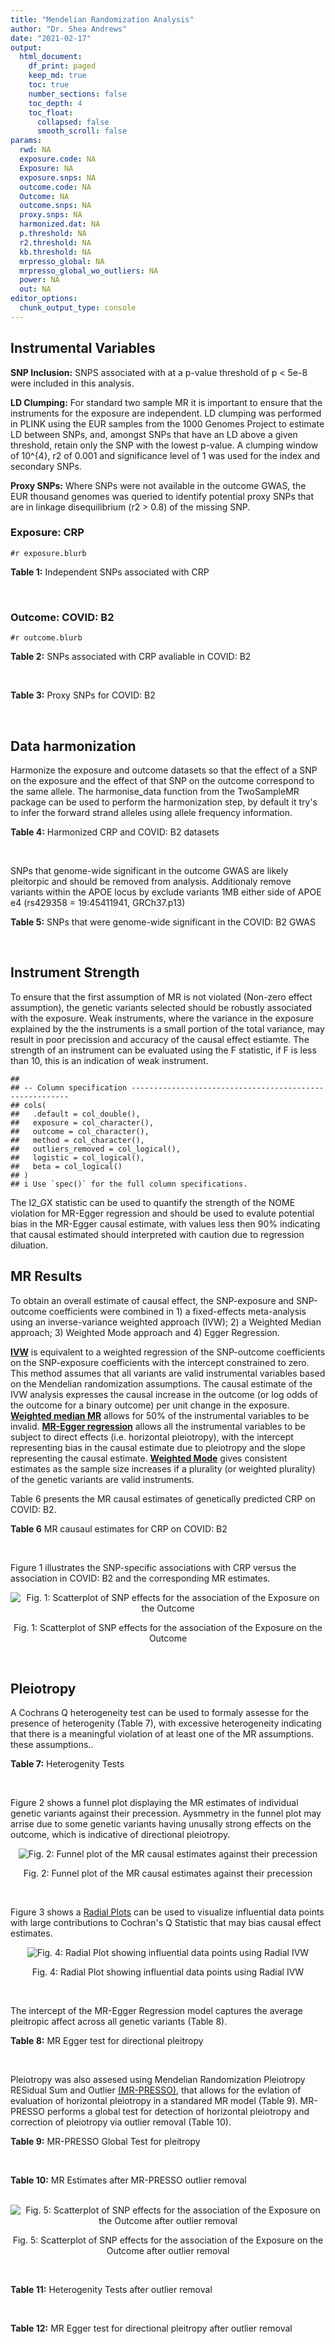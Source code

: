 ```yaml
---
title: "Mendelian Randomization Analysis"
author: "Dr. Shea Andrews"
date: "2021-02-17"
output:
  html_document:
    df_print: paged
    keep_md: true
    toc: true
    number_sections: false
    toc_depth: 4
    toc_float:
      collapsed: false
      smooth_scroll: false
params:
  rwd: NA
  exposure.code: NA
  Exposure: NA
  exposure.snps: NA
  outcome.code: NA
  Outcome: NA
  outcome.snps: NA
  proxy.snps: NA
  harmonized.dat: NA
  p.threshold: NA
  r2.threshold: NA
  kb.threshold: NA
  mrpresso_global: NA
  mrpresso_global_wo_outliers: NA
  power: NA
  out: NA
editor_options:
  chunk_output_type: console
---
```







## Instrumental Variables
**SNP Inclusion:** SNPS associated with at a p-value threshold of p < 5e-8 were included in this analysis.
<br>

**LD Clumping:** For standard two sample MR it is important to ensure that the instruments for the exposure are independent. LD clumping was performed in PLINK using the EUR samples from the 1000 Genomes Project to estimate LD between SNPs, and, amongst SNPs that have an LD above a given threshold, retain only the SNP with the lowest p-value. A clumping window of 10^{4}, r2 of 0.001 and significance level of 1 was used for the index and secondary SNPs.
<br>

**Proxy SNPs:** Where SNPs were not available in the outcome GWAS, the EUR thousand genomes was queried to identify potential proxy SNPs that are in linkage disequilibrium (r2 > 0.8) of the missing SNP.
<br>

### Exposure: CRP
`#r exposure.blurb`
<br>

**Table 1:** Independent SNPs associated with CRP
<div data-pagedtable="false">
  <script data-pagedtable-source type="application/json">
{"columns":[{"label":["SNP"],"name":[1],"type":["chr"],"align":["left"]},{"label":["CHROM"],"name":[2],"type":["dbl"],"align":["right"]},{"label":["POS"],"name":[3],"type":["dbl"],"align":["right"]},{"label":["REF"],"name":[4],"type":["chr"],"align":["left"]},{"label":["ALT"],"name":[5],"type":["chr"],"align":["left"]},{"label":["AF"],"name":[6],"type":["dbl"],"align":["right"]},{"label":["BETA"],"name":[7],"type":["dbl"],"align":["right"]},{"label":["SE"],"name":[8],"type":["dbl"],"align":["right"]},{"label":["Z"],"name":[9],"type":["dbl"],"align":["right"]},{"label":["P"],"name":[10],"type":["dbl"],"align":["right"]},{"label":["N"],"name":[11],"type":["dbl"],"align":["right"]},{"label":["TRAIT"],"name":[12],"type":["chr"],"align":["left"]}],"data":[{"1":"rs75460349","2":"1","3":"27180088","4":"A","5":"C","6":"0.0261343","7":"-0.0865","8":"0.0139","9":"-6.223020","10":"4.876703e-10","11":"204402","12":"crp"},{"1":"rs4660293","2":"1","3":"40028180","4":"A","5":"G","6":"0.2534420","7":"0.0375","8":"0.0049","9":"7.653060","10":"1.962504e-14","11":"204402","12":"crp"},{"1":"rs13375019","2":"1","3":"66123136","4":"G","5":"C","6":"0.4093060","7":"-0.1037","8":"0.0042","9":"-24.690476","10":"1.353580e-134","11":"204402","12":"crp"},{"1":"rs469773","2":"1","3":"91530259","4":"C","5":"T","6":"0.1543770","7":"-0.0339","8":"0.0051","9":"-6.647059","10":"2.990076e-11","11":"204402","12":"crp"},{"1":"rs2228145","2":"1","3":"154426970","4":"A","5":"C","6":"0.3575370","7":"-0.0899","8":"0.0042","9":"-21.404800","10":"1.206354e-101","11":"204402","12":"crp"},{"1":"rs144970957","2":"1","3":"159514964","4":"T","5":"C","6":"0.0457184","7":"-0.1609","8":"0.0146","9":"-11.020500","10":"3.042016e-28","11":"204402","12":"crp"},{"1":"rs148692790","2":"1","3":"159574640","4":"C","5":"T","6":"0.0266594","7":"0.1346","8":"0.0169","9":"7.964497","10":"1.658972e-15","11":"204402","12":"crp"},{"1":"rs139779660","2":"1","3":"159579230","4":"C","5":"T","6":"0.0115370","7":"0.1275","8":"0.0140","9":"9.107143","10":"8.457998e-20","11":"204402","12":"crp"},{"1":"rs2592887","2":"1","3":"159652939","4":"C","5":"T","6":"0.4187020","7":"-0.1578","8":"0.0042","9":"-37.571429","10":"0.000000e+00","11":"204402","12":"crp"},{"1":"rs67090117","2":"1","3":"247602308","4":"T","5":"G","6":"0.6217170","7":"0.0427","8":"0.0042","9":"10.166700","10":"2.793037e-24","11":"204402","12":"crp"},{"1":"rs62105327","2":"2","3":"639060","4":"T","5":"A","6":"0.8291700","7":"0.0320","8":"0.0054","9":"5.925926","10":"3.105426e-09","11":"204402","12":"crp"},{"1":"rs1260326","2":"2","3":"27730940","4":"T","5":"C","6":"0.6136610","7":"-0.0692","8":"0.0042","9":"-16.476200","10":"5.440692e-61","11":"204402","12":"crp"},{"1":"rs1115282","2":"2","3":"102890970","4":"T","5":"C","6":"0.5109330","7":"-0.0245","8":"0.0041","9":"-5.975610","10":"2.292311e-09","11":"204402","12":"crp"},{"1":"rs6734238","2":"2","3":"113841030","4":"A","5":"G","6":"0.3210010","7":"0.0457","8":"0.0041","9":"11.146300","10":"7.461138e-29","11":"204402","12":"crp"},{"1":"rs10049413","2":"3","3":"49892896","4":"A","5":"G","6":"0.3288520","7":"0.0282","8":"0.0045","9":"6.266670","10":"3.688586e-10","11":"204402","12":"crp"},{"1":"rs7356034","2":"3","3":"170732599","4":"G","5":"A","6":"0.2784630","7":"0.0268","8":"0.0045","9":"5.955556","10":"2.591898e-09","11":"204402","12":"crp"},{"1":"rs34471628","2":"5","3":"172196752","4":"A","5":"G","6":"0.0240942","7":"0.0774","8":"0.0117","9":"6.615380","10":"3.705869e-11","11":"204402","12":"crp"},{"1":"rs3763312","2":"6","3":"32376348","4":"G","5":"A","6":"0.1771850","7":"0.0386","8":"0.0066","9":"5.848485","10":"4.960708e-09","11":"204402","12":"crp"},{"1":"rs1490384","2":"6","3":"126851160","4":"C","5":"T","6":"0.4587440","7":"-0.0260","8":"0.0041","9":"-6.341463","10":"2.275928e-10","11":"204402","12":"crp"},{"1":"rs13241897","2":"7","3":"22745351","4":"A","5":"G","6":"0.4708140","7":"-0.0312","8":"0.0042","9":"-7.428570","10":"1.097768e-13","11":"204402","12":"crp"},{"1":"rs12673996","2":"7","3":"22833400","4":"C","5":"T","6":"0.2511770","7":"-0.0284","8":"0.0050","9":"-5.680000","10":"1.346947e-08","11":"204402","12":"crp"},{"1":"rs7797566","2":"7","3":"72896395","4":"A","5":"C","6":"0.1324860","7":"-0.0499","8":"0.0064","9":"-7.796880","10":"6.345904e-15","11":"204402","12":"crp"},{"1":"rs7012637","2":"8","3":"9173209","4":"G","5":"A","6":"0.4572100","7":"0.0542","8":"0.0043","9":"12.604651","10":"1.990513e-36","11":"204402","12":"crp"},{"1":"rs6987444","2":"8","3":"117076315","4":"G","5":"A","6":"0.6202620","7":"0.0343","8":"0.0042","9":"8.166667","10":"3.170273e-16","11":"204402","12":"crp"},{"1":"rs10956251","2":"8","3":"126513330","4":"C","5":"T","6":"0.1465770","7":"0.0382","8":"0.0064","9":"5.968750","10":"2.390781e-09","11":"204402","12":"crp"},{"1":"rs505922","2":"9","3":"136149229","4":"T","5":"C","6":"0.4012730","7":"0.0263","8":"0.0043","9":"6.116280","10":"9.578553e-10","11":"204402","12":"crp"},{"1":"rs10832027","2":"11","3":"13357183","4":"G","5":"A","6":"0.6097210","7":"0.0273","8":"0.0043","9":"6.348837","10":"2.169485e-10","11":"204402","12":"crp"},{"1":"rs4752829","2":"11","3":"47396654","4":"G","5":"A","6":"0.2721820","7":"-0.0264","8":"0.0046","9":"-5.739130","10":"9.516391e-09","11":"204402","12":"crp"},{"1":"rs1582763","2":"11","3":"60021948","4":"G","5":"A","6":"0.3276300","7":"-0.0264","8":"0.0043","9":"-6.139535","10":"8.276345e-10","11":"204402","12":"crp"},{"1":"rs12813389","2":"12","3":"95913562","4":"A","5":"T","6":"0.5117350","7":"0.0329","8":"0.0041","9":"8.024390","10":"1.020315e-15","11":"204402","12":"crp"},{"1":"rs7135240","2":"12","3":"103535020","4":"G","5":"A","6":"0.5102260","7":"-0.0253","8":"0.0041","9":"-6.170732","10":"6.797468e-10","11":"204402","12":"crp"},{"1":"rs2393794","2":"12","3":"121378976","4":"T","5":"C","6":"0.1782090","7":"0.0339","8":"0.0057","9":"5.947370","10":"2.724876e-09","11":"204402","12":"crp"},{"1":"rs7979478","2":"12","3":"121420263","4":"A","5":"G","6":"0.6017260","7":"0.1478","8":"0.0042","9":"35.190500","10":"2.796532e-271","11":"204402","12":"crp"},{"1":"rs2239222","2":"14","3":"73011885","4":"A","5":"G","6":"0.3782210","7":"0.0379","8":"0.0044","9":"8.613640","10":"7.077895e-18","11":"204402","12":"crp"},{"1":"rs112635299","2":"14","3":"94838142","4":"G","5":"T","6":"0.0163517","7":"-0.1066","8":"0.0168","9":"-6.345238","10":"2.220817e-10","11":"204402","12":"crp"},{"1":"rs1189402","2":"15","3":"53728154","4":"A","5":"G","6":"0.3472780","7":"-0.0250","8":"0.0042","9":"-5.952380","10":"2.642694e-09","11":"204402","12":"crp"},{"1":"rs340005","2":"15","3":"60878030","4":"G","5":"A","6":"0.6597020","7":"0.0363","8":"0.0043","9":"8.441860","10":"3.123261e-17","11":"204402","12":"crp"},{"1":"rs116971887","2":"16","3":"51170026","4":"G","5":"T","6":"0.0297533","7":"-0.1128","8":"0.0122","9":"-9.245902","10":"2.332656e-20","11":"204402","12":"crp"},{"1":"rs2110840","2":"16","3":"51410819","4":"C","5":"A","6":"0.1966620","7":"-0.0586","8":"0.0075","9":"-7.813333","10":"5.569505e-15","11":"204402","12":"crp"},{"1":"rs8047395","2":"16","3":"53798523","4":"G","5":"A","6":"0.5509680","7":"0.0258","8":"0.0042","9":"6.142857","10":"8.105017e-10","11":"204402","12":"crp"},{"1":"rs1292056","2":"17","3":"57959047","4":"C","5":"T","6":"0.4335060","7":"-0.0229","8":"0.0042","9":"-5.452381","10":"4.969984e-08","11":"204402","12":"crp"},{"1":"rs2384955","2":"17","3":"72695167","4":"T","5":"C","6":"0.8041580","7":"0.0384","8":"0.0059","9":"6.508470","10":"7.591775e-11","11":"204402","12":"crp"},{"1":"rs2542160","2":"18","3":"12789246","4":"G","5":"C","6":"0.3637020","7":"0.0264","8":"0.0044","9":"6.000000","10":"1.973175e-09","11":"204402","12":"crp"},{"1":"rs2972558","2":"19","3":"45356141","4":"C","5":"T","6":"0.6940570","7":"-0.0392","8":"0.0050","9":"-7.840000","10":"4.505464e-15","11":"204402","12":"crp"},{"1":"rs429358","2":"19","3":"45411941","4":"T","5":"C","6":"0.1318100","7":"-0.2467","8":"0.0064","9":"-38.546900","10":"0.000000e+00","11":"204402","12":"crp"},{"1":"rs1800961","2":"20","3":"43042364","4":"C","5":"T","6":"0.0270712","7":"-0.0990","8":"0.0125","9":"-7.920000","10":"2.375106e-15","11":"204402","12":"crp"},{"1":"rs4817984","2":"21","3":"40465066","4":"C","5":"A","6":"0.2919560","7":"-0.0391","8":"0.0047","9":"-8.319149","10":"8.859716e-17","11":"204402","12":"crp"},{"1":"rs4821816","2":"22","3":"39113134","4":"G","5":"A","6":"0.3241180","7":"-0.0276","8":"0.0044","9":"-6.272727","10":"3.547780e-10","11":"204402","12":"crp"}],"options":{"columns":{"min":{},"max":[10]},"rows":{"min":[10],"max":[10]},"pages":{}}}
  </script>
</div>
<br>

### Outcome: COVID: B2
`#r outcome.blurb`
<br>

**Table 2:** SNPs associated with CRP avaliable in COVID: B2
<div data-pagedtable="false">
  <script data-pagedtable-source type="application/json">
{"columns":[{"label":["SNP"],"name":[1],"type":["chr"],"align":["left"]},{"label":["CHROM"],"name":[2],"type":["dbl"],"align":["right"]},{"label":["POS"],"name":[3],"type":["dbl"],"align":["right"]},{"label":["REF"],"name":[4],"type":["chr"],"align":["left"]},{"label":["ALT"],"name":[5],"type":["chr"],"align":["left"]},{"label":["AF"],"name":[6],"type":["dbl"],"align":["right"]},{"label":["BETA"],"name":[7],"type":["dbl"],"align":["right"]},{"label":["SE"],"name":[8],"type":["dbl"],"align":["right"]},{"label":["Z"],"name":[9],"type":["dbl"],"align":["right"]},{"label":["P"],"name":[10],"type":["dbl"],"align":["right"]},{"label":["N"],"name":[11],"type":["dbl"],"align":["right"]},{"label":["TRAIT"],"name":[12],"type":["chr"],"align":["left"]}],"data":[{"1":"rs75460349","2":"1","3":"27180088","4":"A","5":"C","6":"0.02801","7":"0.06616200","8":"0.059306","9":"1.11560382","10":"2.646e-01","11":"1610032","12":"COVID_B2__EUR"},{"1":"rs4660293","2":"1","3":"40028180","4":"A","5":"G","6":"0.23670","7":"0.05255900","8":"0.020329","9":"2.58541984","10":"9.725e-03","11":"1887658","12":"COVID_B2__EUR"},{"1":"rs13375019","2":"1","3":"66123136","4":"G","5":"C","6":"0.39190","7":"0.00729520","8":"0.020281","9":"0.35970613","10":"7.191e-01","11":"1874040","12":"COVID_B2__EUR"},{"1":"rs469773","2":"1","3":"91530259","4":"C","5":"T","6":"0.19550","7":"-0.04463300","8":"0.022108","9":"-2.01886195","10":"4.350e-02","11":"1887045","12":"COVID_B2__EUR"},{"1":"rs2228145","2":"1","3":"154426970","4":"A","5":"C","6":"0.37680","7":"-0.03715500","8":"0.017879","9":"-2.07813636","10":"3.769e-02","11":"1613247","12":"COVID_B2__EUR"},{"1":"rs144970957","2":"1","3":"159514964","4":"T","5":"C","6":"0.02867","7":"-0.07046200","8":"0.065188","9":"-1.08090446","10":"2.797e-01","11":"1876368","12":"COVID_B2__EUR"},{"1":"rs148692790","2":"1","3":"159574640","4":"C","5":"T","6":"0.02792","7":"-0.02497300","8":"0.065463","9":"-0.38148267","10":"7.028e-01","11":"1872452","12":"COVID_B2__EUR"},{"1":"rs139779660","2":"1","3":"159579230","4":"C","5":"T","6":"0.02372","7":"0.08053800","8":"0.069845","9":"1.15309614","10":"2.489e-01","11":"1871839","12":"COVID_B2__EUR"},{"1":"rs2592887","2":"1","3":"159652939","4":"C","5":"T","6":"0.40500","7":"0.02211500","8":"0.020239","9":"1.09269233","10":"2.745e-01","11":"1874365","12":"COVID_B2__EUR"},{"1":"rs62105327","2":"2","3":"639060","4":"T","5":"A","6":"0.82870","7":"0.00578240","8":"0.025713","9":"0.22488236","10":"8.221e-01","11":"1874040","12":"COVID_B2__EUR"},{"1":"rs1260326","2":"2","3":"27730940","4":"T","5":"C","6":"0.60860","7":"0.01980800","8":"0.017788","9":"1.11355970","10":"2.655e-01","11":"1887045","12":"COVID_B2__EUR"},{"1":"rs1115282","2":"2","3":"102890970","4":"T","5":"C","6":"0.46970","7":"-0.00293190","8":"0.019937","9":"-0.14705823","10":"8.831e-01","11":"1874373","12":"COVID_B2__EUR"},{"1":"rs6734238","2":"2","3":"113841030","4":"A","5":"G","6":"0.38830","7":"0.01806100","8":"0.017469","9":"1.03388860","10":"3.012e-01","11":"1887658","12":"COVID_B2__EUR"},{"1":"rs10049413","2":"3","3":"49892896","4":"A","5":"G","6":"0.31540","7":"-0.01723600","8":"0.021767","9":"-0.79184086","10":"4.284e-01","11":"1167430","12":"COVID_B2__EUR"},{"1":"rs7356034","2":"3","3":"170732599","4":"G","5":"A","6":"0.28020","7":"0.01155600","8":"0.019071","9":"0.60594620","10":"5.445e-01","11":"1887658","12":"COVID_B2__EUR"},{"1":"rs34471628","2":"5","3":"172196752","4":"A","5":"G","6":"0.03682","7":"-0.00205670","8":"0.049152","9":"-0.04184367","10":"9.666e-01","11":"1887658","12":"COVID_B2__EUR"},{"1":"rs3763312","2":"6","3":"32376348","4":"G","5":"A","6":"0.20850","7":"0.02070700","8":"0.021276","9":"0.97325625","10":"3.304e-01","11":"1887658","12":"COVID_B2__EUR"},{"1":"rs1490384","2":"6","3":"126851160","4":"C","5":"T","6":"0.49700","7":"-0.00884850","8":"0.017381","9":"-0.50909039","10":"6.107e-01","11":"1887658","12":"COVID_B2__EUR"},{"1":"rs13241897","2":"7","3":"22745351","4":"A","5":"G","6":"0.49310","7":"0.00316980","8":"0.019446","9":"0.16300525","10":"8.705e-01","11":"1876981","12":"COVID_B2__EUR"},{"1":"rs12673996","2":"7","3":"22833400","4":"C","5":"T","6":"0.22870","7":"0.01360800","8":"0.022856","9":"0.59537977","10":"5.516e-01","11":"1877602","12":"COVID_B2__EUR"},{"1":"rs7797566","2":"7","3":"72896395","4":"A","5":"C","6":"0.12160","7":"-0.02980700","8":"0.029734","9":"-1.00245510","10":"3.161e-01","11":"1877602","12":"COVID_B2__EUR"},{"1":"rs7012637","2":"8","3":"9173209","4":"G","5":"A","6":"0.46870","7":"0.03620300","8":"0.020090","9":"1.80204082","10":"7.153e-02","11":"1874365","12":"COVID_B2__EUR"},{"1":"rs6987444","2":"8","3":"117076315","4":"G","5":"A","6":"0.61630","7":"0.00155760","8":"0.018631","9":"0.08360260","10":"9.334e-01","11":"1884435","12":"COVID_B2__EUR"},{"1":"rs10956251","2":"8","3":"126513330","4":"C","5":"T","6":"0.14470","7":"-0.01887100","8":"0.029312","9":"-0.64379776","10":"5.197e-01","11":"1874365","12":"COVID_B2__EUR"},{"1":"rs505922","2":"9","3":"136149229","4":"T","5":"C","6":"0.34560","7":"0.11594000","8":"0.018142","9":"6.39070000","10":"1.654e-10","11":"1887658","12":"COVID_B2__EUR"},{"1":"rs10832027","2":"11","3":"13357183","4":"G","5":"A","6":"0.65840","7":"0.01784600","8":"0.018574","9":"0.96080543","10":"3.367e-01","11":"1887658","12":"COVID_B2__EUR"},{"1":"rs4752829","2":"11","3":"47396654","4":"G","5":"A","6":"0.29610","7":"0.02224100","8":"0.019568","9":"1.13660057","10":"2.557e-01","11":"1887658","12":"COVID_B2__EUR"},{"1":"rs1582763","2":"11","3":"60021948","4":"G","5":"A","6":"0.36550","7":"0.02956000","8":"0.017957","9":"1.64615470","10":"9.972e-02","11":"1887658","12":"COVID_B2__EUR"},{"1":"rs12813389","2":"12","3":"95913562","4":"A","5":"T","6":"0.54370","7":"0.02013900","8":"0.017651","9":"1.14095519","10":"2.539e-01","11":"1648947","12":"COVID_B2__EUR"},{"1":"rs7135240","2":"12","3":"103535020","4":"G","5":"A","6":"0.50410","7":"0.00615840","8":"0.019338","9":"0.31846106","10":"7.501e-01","11":"1603191","12":"COVID_B2__EUR"},{"1":"rs2393794","2":"12","3":"121378976","4":"T","5":"C","6":"0.17410","7":"0.00084535","8":"0.025135","9":"0.03363239","10":"9.732e-01","11":"1877602","12":"COVID_B2__EUR"},{"1":"rs7979478","2":"12","3":"121420263","4":"A","5":"G","6":"0.60000","7":"-0.02297600","8":"0.019914","9":"-1.15376117","10":"2.486e-01","11":"1389168","12":"COVID_B2__EUR"},{"1":"rs2239222","2":"14","3":"73011885","4":"A","5":"G","6":"0.35800","7":"0.00680740","8":"0.020387","9":"0.33390886","10":"7.384e-01","11":"1874986","12":"COVID_B2__EUR"},{"1":"rs112635299","2":"14","3":"94838142","4":"G","5":"T","6":"0.01809","7":"-0.03242000","8":"0.072235","9":"-0.44881290","10":"6.536e-01","11":"1880628","12":"COVID_B2__EUR"},{"1":"rs1189402","2":"15","3":"53728154","4":"A","5":"G","6":"0.38030","7":"-0.02529600","8":"0.020307","9":"-1.24567883","10":"2.129e-01","11":"1874986","12":"COVID_B2__EUR"},{"1":"rs340005","2":"15","3":"60878030","4":"G","5":"A","6":"0.63960","7":"-0.01494800","8":"0.018436","9":"-0.81080495","10":"4.175e-01","11":"1885042","12":"COVID_B2__EUR"},{"1":"rs116971887","2":"16","3":"51170026","4":"G","5":"T","6":"0.04483","7":"-0.01327800","8":"0.044458","9":"-0.29866391","10":"7.652e-01","11":"1877602","12":"COVID_B2__EUR"},{"1":"rs2110840","2":"16","3":"51410819","4":"C","5":"A","6":"0.18550","7":"0.00503270","8":"0.029653","9":"0.16971976","10":"8.652e-01","11":"1856158","12":"COVID_B2__EUR"},{"1":"rs8047395","2":"16","3":"53798523","4":"G","5":"A","6":"0.51350","7":"0.00611770","8":"0.017420","9":"0.35118829","10":"7.254e-01","11":"1887658","12":"COVID_B2__EUR"},{"1":"rs1292056","2":"17","3":"57959047","4":"C","5":"T","6":"0.43880","7":"-0.02502500","8":"0.020129","9":"-1.24323116","10":"2.138e-01","11":"1599629","12":"COVID_B2__EUR"},{"1":"rs2384955","2":"17","3":"72695167","4":"T","5":"C","6":"0.81930","7":"0.00128000","8":"0.026556","9":"0.04820003","10":"9.616e-01","11":"1860008","12":"COVID_B2__EUR"},{"1":"rs2542160","2":"18","3":"12789246","4":"G","5":"C","6":"0.36310","7":"0.02949600","8":"0.018116","9":"1.62817399","10":"1.035e-01","11":"1887658","12":"COVID_B2__EUR"},{"1":"rs2972558","2":"19","3":"45356141","4":"C","5":"T","6":"0.68490","7":"0.03161300","8":"0.021888","9":"1.44430738","10":"1.486e-01","11":"1874365","12":"COVID_B2__EUR"},{"1":"rs429358","2":"19","3":"45411941","4":"T","5":"C","6":"0.14600","7":"0.05997000","8":"0.025533","9":"2.34872518","10":"1.884e-02","11":"1613247","12":"COVID_B2__EUR"},{"1":"rs1800961","2":"20","3":"43042364","4":"C","5":"T","6":"0.03572","7":"-0.08043200","8":"0.052980","9":"-1.51815780","10":"1.290e-01","11":"1886070","12":"COVID_B2__EUR"},{"1":"rs4817984","2":"21","3":"40465066","4":"C","5":"A","6":"0.28210","7":"-0.00166460","8":"0.021411","9":"-0.07774508","10":"9.380e-01","11":"1602570","12":"COVID_B2__EUR"},{"1":"rs4821816","2":"22","3":"39113134","4":"G","5":"A","6":"0.31100","7":"-0.03174400","8":"0.020966","9":"-1.51407040","10":"1.300e-01","11":"1876981","12":"COVID_B2__EUR"},{"1":"rs67090117","2":"NA","3":"NA","4":"NA","5":"NA","6":"NA","7":"NA","8":"NA","9":"NA","10":"NA","11":"NA","12":"NA"}],"options":{"columns":{"min":{},"max":[10]},"rows":{"min":[10],"max":[10]},"pages":{}}}
  </script>
</div>
<br>

**Table 3:** Proxy SNPs for COVID: B2
<div data-pagedtable="false">
  <script data-pagedtable-source type="application/json">
{"columns":[{"label":["proxy.outcome"],"name":[1],"type":["lgl"],"align":["right"]},{"label":["target_snp"],"name":[2],"type":["chr"],"align":["left"]},{"label":["proxy_snp"],"name":[3],"type":["lgl"],"align":["right"]},{"label":["ld.r2"],"name":[4],"type":["lgl"],"align":["right"]},{"label":["Dprime"],"name":[5],"type":["lgl"],"align":["right"]},{"label":["ref.proxy"],"name":[6],"type":["lgl"],"align":["right"]},{"label":["alt.proxy"],"name":[7],"type":["lgl"],"align":["right"]},{"label":["CHROM"],"name":[8],"type":["lgl"],"align":["right"]},{"label":["POS"],"name":[9],"type":["lgl"],"align":["right"]},{"label":["ALT.proxy"],"name":[10],"type":["lgl"],"align":["right"]},{"label":["REF.proxy"],"name":[11],"type":["lgl"],"align":["right"]},{"label":["AF"],"name":[12],"type":["lgl"],"align":["right"]},{"label":["BETA"],"name":[13],"type":["lgl"],"align":["right"]},{"label":["SE"],"name":[14],"type":["lgl"],"align":["right"]},{"label":["P"],"name":[15],"type":["lgl"],"align":["right"]},{"label":["N"],"name":[16],"type":["lgl"],"align":["right"]},{"label":["ref"],"name":[17],"type":["lgl"],"align":["right"]},{"label":["alt"],"name":[18],"type":["lgl"],"align":["right"]},{"label":["ALT"],"name":[19],"type":["lgl"],"align":["right"]},{"label":["REF"],"name":[20],"type":["lgl"],"align":["right"]},{"label":["PHASE"],"name":[21],"type":["lgl"],"align":["right"]}],"data":[{"1":"NA","2":"rs67090117","3":"NA","4":"NA","5":"NA","6":"NA","7":"NA","8":"NA","9":"NA","10":"NA","11":"NA","12":"NA","13":"NA","14":"NA","15":"NA","16":"NA","17":"NA","18":"NA","19":"NA","20":"NA","21":"NA"}],"options":{"columns":{"min":{},"max":[10]},"rows":{"min":[10],"max":[10]},"pages":{}}}
  </script>
</div>
<br>

## Data harmonization
Harmonize the exposure and outcome datasets so that the effect of a SNP on the exposure and the effect of that SNP on the outcome correspond to the same allele. The harmonise_data function from the TwoSampleMR package can be used to perform the harmonization step, by default it try's to infer the forward strand alleles using allele frequency information.
<br>

**Table 4:** Harmonized CRP and COVID: B2 datasets
<div data-pagedtable="false">
  <script data-pagedtable-source type="application/json">
{"columns":[{"label":["SNP"],"name":[1],"type":["chr"],"align":["left"]},{"label":["effect_allele.exposure"],"name":[2],"type":["chr"],"align":["left"]},{"label":["other_allele.exposure"],"name":[3],"type":["chr"],"align":["left"]},{"label":["effect_allele.outcome"],"name":[4],"type":["chr"],"align":["left"]},{"label":["other_allele.outcome"],"name":[5],"type":["chr"],"align":["left"]},{"label":["beta.exposure"],"name":[6],"type":["dbl"],"align":["right"]},{"label":["beta.outcome"],"name":[7],"type":["dbl"],"align":["right"]},{"label":["eaf.exposure"],"name":[8],"type":["dbl"],"align":["right"]},{"label":["eaf.outcome"],"name":[9],"type":["dbl"],"align":["right"]},{"label":["remove"],"name":[10],"type":["lgl"],"align":["right"]},{"label":["palindromic"],"name":[11],"type":["lgl"],"align":["right"]},{"label":["ambiguous"],"name":[12],"type":["lgl"],"align":["right"]},{"label":["id.outcome"],"name":[13],"type":["chr"],"align":["left"]},{"label":["chr.outcome"],"name":[14],"type":["dbl"],"align":["right"]},{"label":["pos.outcome"],"name":[15],"type":["dbl"],"align":["right"]},{"label":["se.outcome"],"name":[16],"type":["dbl"],"align":["right"]},{"label":["z.outcome"],"name":[17],"type":["dbl"],"align":["right"]},{"label":["pval.outcome"],"name":[18],"type":["dbl"],"align":["right"]},{"label":["samplesize.outcome"],"name":[19],"type":["dbl"],"align":["right"]},{"label":["outcome"],"name":[20],"type":["chr"],"align":["left"]},{"label":["mr_keep.outcome"],"name":[21],"type":["lgl"],"align":["right"]},{"label":["pval_origin.outcome"],"name":[22],"type":["chr"],"align":["left"]},{"label":["chr.exposure"],"name":[23],"type":["dbl"],"align":["right"]},{"label":["pos.exposure"],"name":[24],"type":["dbl"],"align":["right"]},{"label":["se.exposure"],"name":[25],"type":["dbl"],"align":["right"]},{"label":["z.exposure"],"name":[26],"type":["dbl"],"align":["right"]},{"label":["pval.exposure"],"name":[27],"type":["dbl"],"align":["right"]},{"label":["samplesize.exposure"],"name":[28],"type":["dbl"],"align":["right"]},{"label":["exposure"],"name":[29],"type":["chr"],"align":["left"]},{"label":["mr_keep.exposure"],"name":[30],"type":["lgl"],"align":["right"]},{"label":["pval_origin.exposure"],"name":[31],"type":["chr"],"align":["left"]},{"label":["id.exposure"],"name":[32],"type":["chr"],"align":["left"]},{"label":["action"],"name":[33],"type":["dbl"],"align":["right"]},{"label":["mr_keep"],"name":[34],"type":["lgl"],"align":["right"]},{"label":["pt"],"name":[35],"type":["dbl"],"align":["right"]},{"label":["pleitropy_keep"],"name":[36],"type":["lgl"],"align":["right"]},{"label":["mrpresso_RSSobs"],"name":[37],"type":["dbl"],"align":["right"]},{"label":["mrpresso_pval"],"name":[38],"type":["chr"],"align":["left"]},{"label":["mrpresso_keep"],"name":[39],"type":["lgl"],"align":["right"]}],"data":[{"1":"rs10049413","2":"G","3":"A","4":"G","5":"A","6":"0.0282","7":"-0.01723600","8":"0.3288520","9":"0.31540","10":"FALSE","11":"FALSE","12":"FALSE","13":"DtCTWr","14":"3","15":"49892896","16":"0.021767","17":"-0.79184086","18":"4.284e-01","19":"1167430","20":"covidhgi2020B2v5alleur","21":"TRUE","22":"reported","23":"3","24":"49892896","25":"0.0045","26":"6.266670","27":"3.688586e-10","28":"204402","29":"Ligthart2018crp","30":"TRUE","31":"reported","32":"QFkT9f","33":"2","34":"TRUE","35":"5e-08","36":"TRUE","37":"2.991333e-04","38":"1","39":"TRUE"},{"1":"rs10832027","2":"A","3":"G","4":"A","5":"G","6":"0.0273","7":"0.01784600","8":"0.6097210","9":"0.65840","10":"FALSE","11":"FALSE","12":"FALSE","13":"DtCTWr","14":"11","15":"13357183","16":"0.018574","17":"0.96080543","18":"3.367e-01","19":"1887658","20":"covidhgi2020B2v5alleur","21":"TRUE","22":"reported","23":"11","24":"13357183","25":"0.0043","26":"6.348837","27":"2.169485e-10","28":"204402","29":"Ligthart2018crp","30":"TRUE","31":"reported","32":"QFkT9f","33":"2","34":"TRUE","35":"5e-08","36":"TRUE","37":"3.225478e-04","38":"1","39":"TRUE"},{"1":"rs10956251","2":"T","3":"C","4":"T","5":"C","6":"0.0382","7":"-0.01887100","8":"0.1465770","9":"0.14470","10":"FALSE","11":"FALSE","12":"FALSE","13":"DtCTWr","14":"8","15":"126513330","16":"0.029312","17":"-0.64379776","18":"5.197e-01","19":"1874365","20":"covidhgi2020B2v5alleur","21":"TRUE","22":"reported","23":"8","24":"126513330","25":"0.0064","26":"5.968750","27":"2.390781e-09","28":"204402","29":"Ligthart2018crp","30":"TRUE","31":"reported","32":"QFkT9f","33":"2","34":"TRUE","35":"5e-08","36":"TRUE","37":"3.584668e-04","38":"1","39":"TRUE"},{"1":"rs1115282","2":"C","3":"T","4":"C","5":"T","6":"-0.0245","7":"-0.00293190","8":"0.5109330","9":"0.46970","10":"FALSE","11":"FALSE","12":"FALSE","13":"DtCTWr","14":"2","15":"102890970","16":"0.019937","17":"-0.14705823","18":"8.831e-01","19":"1874373","20":"covidhgi2020B2v5alleur","21":"TRUE","22":"reported","23":"2","24":"102890970","25":"0.0041","26":"-5.975610","27":"2.292311e-09","28":"204402","29":"Ligthart2018crp","30":"TRUE","31":"reported","32":"QFkT9f","33":"2","34":"TRUE","35":"5e-08","36":"TRUE","37":"8.739056e-06","38":"1","39":"TRUE"},{"1":"rs112635299","2":"T","3":"G","4":"T","5":"G","6":"-0.1066","7":"-0.03242000","8":"0.0163517","9":"0.01809","10":"FALSE","11":"FALSE","12":"FALSE","13":"DtCTWr","14":"14","15":"94838142","16":"0.072235","17":"-0.44881290","18":"6.536e-01","19":"1880628","20":"covidhgi2020B2v5alleur","21":"TRUE","22":"reported","23":"14","24":"94838142","25":"0.0168","26":"-6.345238","27":"2.220817e-10","28":"204402","29":"Ligthart2018crp","30":"TRUE","31":"reported","32":"QFkT9f","33":"2","34":"TRUE","35":"5e-08","36":"TRUE","37":"1.066543e-03","38":"1","39":"TRUE"},{"1":"rs116971887","2":"T","3":"G","4":"T","5":"G","6":"-0.1128","7":"-0.01327800","8":"0.0297533","9":"0.04483","10":"FALSE","11":"FALSE","12":"FALSE","13":"DtCTWr","14":"16","15":"51170026","16":"0.044458","17":"-0.29866391","18":"7.652e-01","19":"1877602","20":"covidhgi2020B2v5alleur","21":"TRUE","22":"reported","23":"16","24":"51170026","25":"0.0122","26":"-9.245902","27":"2.332656e-20","28":"204402","29":"Ligthart2018crp","30":"TRUE","31":"reported","32":"QFkT9f","33":"2","34":"TRUE","35":"5e-08","36":"TRUE","37":"1.838903e-04","38":"1","39":"TRUE"},{"1":"rs1189402","2":"G","3":"A","4":"G","5":"A","6":"-0.0250","7":"-0.02529600","8":"0.3472780","9":"0.38030","10":"FALSE","11":"FALSE","12":"FALSE","13":"DtCTWr","14":"15","15":"53728154","16":"0.020307","17":"-1.24567883","18":"2.129e-01","19":"1874986","20":"covidhgi2020B2v5alleur","21":"TRUE","22":"reported","23":"15","24":"53728154","25":"0.0042","26":"-5.952380","27":"2.642694e-09","28":"204402","29":"Ligthart2018crp","30":"TRUE","31":"reported","32":"QFkT9f","33":"2","34":"TRUE","35":"5e-08","36":"TRUE","37":"6.455494e-04","38":"1","39":"TRUE"},{"1":"rs1260326","2":"C","3":"T","4":"C","5":"T","6":"-0.0692","7":"0.01980800","8":"0.6136610","9":"0.60860","10":"FALSE","11":"FALSE","12":"FALSE","13":"DtCTWr","14":"2","15":"27730940","16":"0.017788","17":"1.11355970","18":"2.655e-01","19":"1887045","20":"covidhgi2020B2v5alleur","21":"TRUE","22":"reported","23":"2","24":"27730940","25":"0.0042","26":"-16.476200","27":"5.440692e-61","28":"204402","29":"Ligthart2018crp","30":"TRUE","31":"reported","32":"QFkT9f","33":"2","34":"TRUE","35":"5e-08","36":"TRUE","37":"4.230499e-04","38":"1","39":"TRUE"},{"1":"rs12673996","2":"T","3":"C","4":"T","5":"C","6":"-0.0284","7":"0.01360800","8":"0.2511770","9":"0.22870","10":"FALSE","11":"FALSE","12":"FALSE","13":"DtCTWr","14":"7","15":"22833400","16":"0.022856","17":"0.59537977","18":"5.516e-01","19":"1877602","20":"covidhgi2020B2v5alleur","21":"TRUE","22":"reported","23":"7","24":"22833400","25":"0.0050","26":"-5.680000","27":"1.346947e-08","28":"204402","29":"Ligthart2018crp","30":"TRUE","31":"reported","32":"QFkT9f","33":"2","34":"TRUE","35":"5e-08","36":"TRUE","37":"1.862406e-04","38":"1","39":"TRUE"},{"1":"rs12813389","2":"T","3":"A","4":"T","5":"A","6":"0.0329","7":"0.02013900","8":"0.5117350","9":"0.54370","10":"FALSE","11":"TRUE","12":"TRUE","13":"DtCTWr","14":"12","15":"95913562","16":"0.017651","17":"1.14095519","18":"2.539e-01","19":"1648947","20":"covidhgi2020B2v5alleur","21":"TRUE","22":"reported","23":"12","24":"95913562","25":"0.0041","26":"8.024390","27":"1.020315e-15","28":"204402","29":"Ligthart2018crp","30":"TRUE","31":"reported","32":"QFkT9f","33":"2","34":"FALSE","35":"5e-08","36":"TRUE","37":"NA","38":"NA","39":"NA"},{"1":"rs1292056","2":"T","3":"C","4":"T","5":"C","6":"-0.0229","7":"-0.02502500","8":"0.4335060","9":"0.43880","10":"FALSE","11":"FALSE","12":"FALSE","13":"DtCTWr","14":"17","15":"57959047","16":"0.020129","17":"-1.24323116","18":"2.138e-01","19":"1599629","20":"covidhgi2020B2v5alleur","21":"TRUE","22":"reported","23":"17","24":"57959047","25":"0.0042","26":"-5.452381","27":"4.969984e-08","28":"204402","29":"Ligthart2018crp","30":"TRUE","31":"reported","32":"QFkT9f","33":"2","34":"TRUE","35":"5e-08","36":"TRUE","37":"6.310255e-04","38":"1","39":"TRUE"},{"1":"rs13241897","2":"G","3":"A","4":"G","5":"A","6":"-0.0312","7":"0.00316980","8":"0.4708140","9":"0.49310","10":"FALSE","11":"FALSE","12":"FALSE","13":"DtCTWr","14":"7","15":"22745351","16":"0.019446","17":"0.16300525","18":"8.705e-01","19":"1876981","20":"covidhgi2020B2v5alleur","21":"TRUE","22":"reported","23":"7","24":"22745351","25":"0.0042","26":"-7.428570","27":"1.097768e-13","28":"204402","29":"Ligthart2018crp","30":"TRUE","31":"reported","32":"QFkT9f","33":"2","34":"TRUE","35":"5e-08","36":"TRUE","37":"1.007634e-05","38":"1","39":"TRUE"},{"1":"rs13375019","2":"C","3":"G","4":"C","5":"G","6":"-0.1037","7":"0.00729520","8":"0.4093060","9":"0.39190","10":"FALSE","11":"TRUE","12":"FALSE","13":"DtCTWr","14":"1","15":"66123136","16":"0.020281","17":"0.35970613","18":"7.191e-01","19":"1874040","20":"covidhgi2020B2v5alleur","21":"TRUE","22":"reported","23":"1","24":"66123136","25":"0.0042","26":"-24.690476","27":"1.353580e-134","28":"204402","29":"Ligthart2018crp","30":"TRUE","31":"reported","32":"QFkT9f","33":"2","34":"TRUE","35":"5e-08","36":"TRUE","37":"6.021558e-05","38":"1","39":"TRUE"},{"1":"rs139779660","2":"T","3":"C","4":"T","5":"C","6":"0.1275","7":"0.08053800","8":"0.0115370","9":"0.02372","10":"FALSE","11":"FALSE","12":"FALSE","13":"DtCTWr","14":"1","15":"159579230","16":"0.069845","17":"1.15309614","18":"2.489e-01","19":"1871839","20":"covidhgi2020B2v5alleur","21":"TRUE","22":"reported","23":"1","24":"159579230","25":"0.0140","26":"9.107143","27":"8.457998e-20","28":"204402","29":"Ligthart2018crp","30":"TRUE","31":"reported","32":"QFkT9f","33":"2","34":"TRUE","35":"5e-08","36":"TRUE","37":"6.609394e-03","38":"1","39":"TRUE"},{"1":"rs144970957","2":"C","3":"T","4":"C","5":"T","6":"-0.1609","7":"-0.07046200","8":"0.0457184","9":"0.02867","10":"FALSE","11":"FALSE","12":"FALSE","13":"DtCTWr","14":"1","15":"159514964","16":"0.065188","17":"-1.08090446","18":"2.797e-01","19":"1876368","20":"covidhgi2020B2v5alleur","21":"TRUE","22":"reported","23":"1","24":"159514964","25":"0.0146","26":"-11.020500","27":"3.042016e-28","28":"204402","29":"Ligthart2018crp","30":"TRUE","31":"reported","32":"QFkT9f","33":"2","34":"TRUE","35":"5e-08","36":"TRUE","37":"5.135681e-03","38":"1","39":"TRUE"},{"1":"rs148692790","2":"T","3":"C","4":"T","5":"C","6":"0.1346","7":"-0.02497300","8":"0.0266594","9":"0.02792","10":"FALSE","11":"FALSE","12":"FALSE","13":"DtCTWr","14":"1","15":"159574640","16":"0.065463","17":"-0.38148267","18":"7.028e-01","19":"1872452","20":"covidhgi2020B2v5alleur","21":"TRUE","22":"reported","23":"1","24":"159574640","25":"0.0169","26":"7.964497","27":"1.658972e-15","28":"204402","29":"Ligthart2018crp","30":"TRUE","31":"reported","32":"QFkT9f","33":"2","34":"TRUE","35":"5e-08","36":"TRUE","37":"6.337630e-04","38":"1","39":"TRUE"},{"1":"rs1490384","2":"T","3":"C","4":"T","5":"C","6":"-0.0260","7":"-0.00884850","8":"0.4587440","9":"0.49700","10":"FALSE","11":"FALSE","12":"FALSE","13":"DtCTWr","14":"6","15":"126851160","16":"0.017381","17":"-0.50909039","18":"6.107e-01","19":"1887658","20":"covidhgi2020B2v5alleur","21":"TRUE","22":"reported","23":"6","24":"126851160","25":"0.0041","26":"-6.341463","27":"2.275928e-10","28":"204402","29":"Ligthart2018crp","30":"TRUE","31":"reported","32":"QFkT9f","33":"2","34":"TRUE","35":"5e-08","36":"TRUE","37":"7.944495e-05","38":"1","39":"TRUE"},{"1":"rs1582763","2":"A","3":"G","4":"A","5":"G","6":"-0.0264","7":"0.02956000","8":"0.3276300","9":"0.36550","10":"FALSE","11":"FALSE","12":"FALSE","13":"DtCTWr","14":"11","15":"60021948","16":"0.017957","17":"1.64615470","18":"9.972e-02","19":"1887658","20":"covidhgi2020B2v5alleur","21":"TRUE","22":"reported","23":"11","24":"60021948","25":"0.0043","26":"-6.139535","27":"8.276345e-10","28":"204402","29":"Ligthart2018crp","30":"TRUE","31":"reported","32":"QFkT9f","33":"2","34":"TRUE","35":"5e-08","36":"TRUE","37":"8.827112e-04","38":"1","39":"TRUE"},{"1":"rs1800961","2":"T","3":"C","4":"T","5":"C","6":"-0.0990","7":"-0.08043200","8":"0.0270712","9":"0.03572","10":"FALSE","11":"FALSE","12":"FALSE","13":"DtCTWr","14":"20","15":"43042364","16":"0.052980","17":"-1.51815780","18":"1.290e-01","19":"1886070","20":"covidhgi2020B2v5alleur","21":"TRUE","22":"reported","23":"20","24":"43042364","25":"0.0125","26":"-7.920000","27":"2.375106e-15","28":"204402","29":"Ligthart2018crp","30":"TRUE","31":"reported","32":"QFkT9f","33":"2","34":"TRUE","35":"5e-08","36":"TRUE","37":"6.594997e-03","38":"1","39":"TRUE"},{"1":"rs2110840","2":"A","3":"C","4":"A","5":"C","6":"-0.0586","7":"0.00503270","8":"0.1966620","9":"0.18550","10":"FALSE","11":"FALSE","12":"FALSE","13":"DtCTWr","14":"16","15":"51410819","16":"0.029653","17":"0.16971976","18":"8.652e-01","19":"1856158","20":"covidhgi2020B2v5alleur","21":"TRUE","22":"reported","23":"16","24":"51410819","25":"0.0075","26":"-7.813333","27":"5.569505e-15","28":"204402","29":"Ligthart2018crp","30":"TRUE","31":"reported","32":"QFkT9f","33":"2","34":"TRUE","35":"5e-08","36":"TRUE","37":"2.552690e-05","38":"1","39":"TRUE"},{"1":"rs2228145","2":"C","3":"A","4":"C","5":"A","6":"-0.0899","7":"-0.03715500","8":"0.3575370","9":"0.37680","10":"FALSE","11":"FALSE","12":"FALSE","13":"DtCTWr","14":"1","15":"154426970","16":"0.017879","17":"-2.07813636","18":"3.769e-02","19":"1613247","20":"covidhgi2020B2v5alleur","21":"TRUE","22":"reported","23":"1","24":"154426970","25":"0.0042","26":"-21.404800","27":"1.206354e-101","28":"204402","29":"Ligthart2018crp","30":"TRUE","31":"reported","32":"QFkT9f","33":"2","34":"TRUE","35":"5e-08","36":"TRUE","37":"1.582091e-03","38":"1","39":"TRUE"},{"1":"rs2239222","2":"G","3":"A","4":"G","5":"A","6":"0.0379","7":"0.00680740","8":"0.3782210","9":"0.35800","10":"FALSE","11":"FALSE","12":"FALSE","13":"DtCTWr","14":"14","15":"73011885","16":"0.020387","17":"0.33390886","18":"7.384e-01","19":"1874986","20":"covidhgi2020B2v5alleur","21":"TRUE","22":"reported","23":"14","24":"73011885","25":"0.0044","26":"8.613640","27":"7.077895e-18","28":"204402","29":"Ligthart2018crp","30":"TRUE","31":"reported","32":"QFkT9f","33":"2","34":"TRUE","35":"5e-08","36":"TRUE","37":"4.744754e-05","38":"1","39":"TRUE"},{"1":"rs2384955","2":"C","3":"T","4":"C","5":"T","6":"0.0384","7":"0.00128000","8":"0.8041580","9":"0.81930","10":"FALSE","11":"FALSE","12":"FALSE","13":"DtCTWr","14":"17","15":"72695167","16":"0.026556","17":"0.04820003","18":"9.616e-01","19":"1860008","20":"covidhgi2020B2v5alleur","21":"TRUE","22":"reported","23":"17","24":"72695167","25":"0.0059","26":"6.508470","27":"7.591775e-11","28":"204402","29":"Ligthart2018crp","30":"TRUE","31":"reported","32":"QFkT9f","33":"2","34":"TRUE","35":"5e-08","36":"TRUE","37":"1.708666e-06","38":"1","39":"TRUE"},{"1":"rs2393794","2":"C","3":"T","4":"C","5":"T","6":"0.0339","7":"0.00084535","8":"0.1782090","9":"0.17410","10":"FALSE","11":"FALSE","12":"FALSE","13":"DtCTWr","14":"12","15":"121378976","16":"0.025135","17":"0.03363239","18":"9.732e-01","19":"1877602","20":"covidhgi2020B2v5alleur","21":"TRUE","22":"reported","23":"12","24":"121378976","25":"0.0057","26":"5.947370","27":"2.724876e-09","28":"204402","29":"Ligthart2018crp","30":"TRUE","31":"reported","32":"QFkT9f","33":"2","34":"TRUE","35":"5e-08","36":"TRUE","37":"7.520171e-07","38":"1","39":"TRUE"},{"1":"rs2542160","2":"C","3":"G","4":"C","5":"G","6":"0.0264","7":"0.02949600","8":"0.3637020","9":"0.36310","10":"FALSE","11":"TRUE","12":"FALSE","13":"DtCTWr","14":"18","15":"12789246","16":"0.018116","17":"1.62817399","18":"1.035e-01","19":"1887658","20":"covidhgi2020B2v5alleur","21":"TRUE","22":"reported","23":"18","24":"12789246","25":"0.0044","26":"6.000000","27":"1.973175e-09","28":"204402","29":"Ligthart2018crp","30":"TRUE","31":"reported","32":"QFkT9f","33":"2","34":"TRUE","35":"5e-08","36":"TRUE","37":"8.803741e-04","38":"1","39":"TRUE"},{"1":"rs2592887","2":"T","3":"C","4":"T","5":"C","6":"-0.1578","7":"0.02211500","8":"0.4187020","9":"0.40500","10":"FALSE","11":"FALSE","12":"FALSE","13":"DtCTWr","14":"1","15":"159652939","16":"0.020239","17":"1.09269233","18":"2.745e-01","19":"1874365","20":"covidhgi2020B2v5alleur","21":"TRUE","22":"reported","23":"1","24":"159652939","25":"0.0042","26":"-37.571429","27":"1.000000e-200","28":"204402","29":"Ligthart2018crp","30":"TRUE","31":"reported","32":"QFkT9f","33":"2","34":"TRUE","35":"5e-08","36":"TRUE","37":"6.807191e-04","38":"1","39":"TRUE"},{"1":"rs2972558","2":"T","3":"C","4":"T","5":"C","6":"-0.0392","7":"0.03161300","8":"0.6940570","9":"0.68490","10":"FALSE","11":"FALSE","12":"FALSE","13":"DtCTWr","14":"19","15":"45356141","16":"0.021888","17":"1.44430738","18":"1.486e-01","19":"1874365","20":"covidhgi2020B2v5alleur","21":"TRUE","22":"reported","23":"19","24":"45356141","25":"0.0050","26":"-7.840000","27":"4.505464e-15","28":"204402","29":"Ligthart2018crp","30":"TRUE","31":"reported","32":"QFkT9f","33":"2","34":"TRUE","35":"5e-08","36":"TRUE","37":"1.014668e-03","38":"1","39":"TRUE"},{"1":"rs340005","2":"A","3":"G","4":"A","5":"G","6":"0.0363","7":"-0.01494800","8":"0.6597020","9":"0.63960","10":"FALSE","11":"FALSE","12":"FALSE","13":"DtCTWr","14":"15","15":"60878030","16":"0.018436","17":"-0.81080495","18":"4.175e-01","19":"1885042","20":"covidhgi2020B2v5alleur","21":"TRUE","22":"reported","23":"15","24":"60878030","25":"0.0043","26":"8.441860","27":"3.123261e-17","28":"204402","29":"Ligthart2018crp","30":"TRUE","31":"reported","32":"QFkT9f","33":"2","34":"TRUE","35":"5e-08","36":"TRUE","37":"2.273617e-04","38":"1","39":"TRUE"},{"1":"rs34471628","2":"G","3":"A","4":"G","5":"A","6":"0.0774","7":"-0.00205670","8":"0.0240942","9":"0.03682","10":"FALSE","11":"FALSE","12":"FALSE","13":"DtCTWr","14":"5","15":"172196752","16":"0.049152","17":"-0.04184367","18":"9.666e-01","19":"1887658","20":"covidhgi2020B2v5alleur","21":"TRUE","22":"reported","23":"5","24":"172196752","25":"0.0117","26":"6.615380","27":"3.705869e-11","28":"204402","29":"Ligthart2018crp","30":"TRUE","31":"reported","32":"QFkT9f","33":"2","34":"TRUE","35":"5e-08","36":"TRUE","37":"4.116544e-06","38":"1","39":"TRUE"},{"1":"rs3763312","2":"A","3":"G","4":"A","5":"G","6":"0.0386","7":"0.02070700","8":"0.1771850","9":"0.20850","10":"FALSE","11":"FALSE","12":"FALSE","13":"DtCTWr","14":"6","15":"32376348","16":"0.021276","17":"0.97325625","18":"3.304e-01","19":"1887658","20":"covidhgi2020B2v5alleur","21":"TRUE","22":"reported","23":"6","24":"32376348","25":"0.0066","26":"5.848485","27":"4.960708e-09","28":"204402","29":"Ligthart2018crp","30":"TRUE","31":"reported","32":"QFkT9f","33":"2","34":"TRUE","35":"5e-08","36":"TRUE","37":"4.369491e-04","38":"1","39":"TRUE"},{"1":"rs429358","2":"C","3":"T","4":"C","5":"T","6":"-0.2467","7":"0.05997000","8":"0.1318100","9":"0.14600","10":"FALSE","11":"FALSE","12":"FALSE","13":"DtCTWr","14":"19","15":"45411941","16":"0.025533","17":"2.34872518","18":"1.884e-02","19":"1613247","20":"covidhgi2020B2v5alleur","21":"TRUE","22":"reported","23":"19","24":"45411941","25":"0.0064","26":"-38.546900","27":"1.000000e-200","28":"204402","29":"Ligthart2018crp","30":"TRUE","31":"reported","32":"QFkT9f","33":"2","34":"TRUE","35":"5e-08","36":"TRUE","37":"6.181319e-03","38":"0.1288","39":"TRUE"},{"1":"rs4660293","2":"G","3":"A","4":"G","5":"A","6":"0.0375","7":"0.05255900","8":"0.2534420","9":"0.23670","10":"FALSE","11":"FALSE","12":"FALSE","13":"DtCTWr","14":"1","15":"40028180","16":"0.020329","17":"2.58541984","18":"9.725e-03","19":"1887658","20":"covidhgi2020B2v5alleur","21":"TRUE","22":"reported","23":"1","24":"40028180","25":"0.0049","26":"7.653060","27":"1.962504e-14","28":"204402","29":"Ligthart2018crp","30":"TRUE","31":"reported","32":"QFkT9f","33":"2","34":"TRUE","35":"5e-08","36":"TRUE","37":"2.813297e-03","38":"0.3358","39":"TRUE"},{"1":"rs469773","2":"T","3":"C","4":"T","5":"C","6":"-0.0339","7":"-0.04463300","8":"0.1543770","9":"0.19550","10":"FALSE","11":"FALSE","12":"FALSE","13":"DtCTWr","14":"1","15":"91530259","16":"0.022108","17":"-2.01886195","18":"4.350e-02","19":"1887045","20":"covidhgi2020B2v5alleur","21":"TRUE","22":"reported","23":"1","24":"91530259","25":"0.0051","26":"-6.647059","27":"2.990076e-11","28":"204402","29":"Ligthart2018crp","30":"TRUE","31":"reported","32":"QFkT9f","33":"2","34":"TRUE","35":"5e-08","36":"TRUE","37":"2.017902e-03","38":"1","39":"TRUE"},{"1":"rs4752829","2":"A","3":"G","4":"A","5":"G","6":"-0.0264","7":"0.02224100","8":"0.2721820","9":"0.29610","10":"FALSE","11":"FALSE","12":"FALSE","13":"DtCTWr","14":"11","15":"47396654","16":"0.019568","17":"1.13660057","18":"2.557e-01","19":"1887658","20":"covidhgi2020B2v5alleur","21":"TRUE","22":"reported","23":"11","24":"47396654","25":"0.0046","26":"-5.739130","27":"9.516391e-09","28":"204402","29":"Ligthart2018crp","30":"TRUE","31":"reported","32":"QFkT9f","33":"2","34":"TRUE","35":"5e-08","36":"TRUE","37":"4.986800e-04","38":"1","39":"TRUE"},{"1":"rs4817984","2":"A","3":"C","4":"A","5":"C","6":"-0.0391","7":"-0.00166460","8":"0.2919560","9":"0.28210","10":"FALSE","11":"FALSE","12":"FALSE","13":"DtCTWr","14":"21","15":"40465066","16":"0.021411","17":"-0.07774508","18":"9.380e-01","19":"1602570","20":"covidhgi2020B2v5alleur","21":"TRUE","22":"reported","23":"21","24":"40465066","25":"0.0047","26":"-8.319149","27":"8.859716e-17","28":"204402","29":"Ligthart2018crp","30":"TRUE","31":"reported","32":"QFkT9f","33":"2","34":"TRUE","35":"5e-08","36":"TRUE","37":"2.888767e-06","38":"1","39":"TRUE"},{"1":"rs4821816","2":"A","3":"G","4":"A","5":"G","6":"-0.0276","7":"-0.03174400","8":"0.3241180","9":"0.31100","10":"FALSE","11":"FALSE","12":"FALSE","13":"DtCTWr","14":"22","15":"39113134","16":"0.020966","17":"-1.51407040","18":"1.300e-01","19":"1876981","20":"covidhgi2020B2v5alleur","21":"TRUE","22":"reported","23":"22","24":"39113134","25":"0.0044","26":"-6.272727","27":"3.547780e-10","28":"204402","29":"Ligthart2018crp","30":"TRUE","31":"reported","32":"QFkT9f","33":"2","34":"TRUE","35":"5e-08","36":"TRUE","37":"1.017607e-03","38":"1","39":"TRUE"},{"1":"rs505922","2":"C","3":"T","4":"C","5":"T","6":"0.0263","7":"0.11594000","8":"0.4012730","9":"0.34560","10":"FALSE","11":"FALSE","12":"FALSE","13":"DtCTWr","14":"9","15":"136149229","16":"0.018142","17":"6.39070000","18":"1.654e-10","19":"1887658","20":"covidhgi2020B2v5alleur","21":"TRUE","22":"reported","23":"9","24":"136149229","25":"0.0043","26":"6.116280","27":"9.578553e-10","28":"204402","29":"Ligthart2018crp","30":"TRUE","31":"reported","32":"QFkT9f","33":"2","34":"TRUE","35":"5e-08","36":"TRUE","37":"1.359107e-02","38":"<0.0046","39":"FALSE"},{"1":"rs62105327","2":"A","3":"T","4":"A","5":"T","6":"0.0320","7":"0.00578240","8":"0.8291700","9":"0.82870","10":"FALSE","11":"TRUE","12":"FALSE","13":"DtCTWr","14":"2","15":"639060","16":"0.025713","17":"0.22488236","18":"8.221e-01","19":"1874040","20":"covidhgi2020B2v5alleur","21":"TRUE","22":"reported","23":"2","24":"639060","25":"0.0054","26":"5.925926","27":"3.105426e-09","28":"204402","29":"Ligthart2018crp","30":"TRUE","31":"reported","32":"QFkT9f","33":"2","34":"TRUE","35":"5e-08","36":"TRUE","37":"3.389894e-05","38":"1","39":"TRUE"},{"1":"rs6734238","2":"G","3":"A","4":"G","5":"A","6":"0.0457","7":"0.01806100","8":"0.3210010","9":"0.38830","10":"FALSE","11":"FALSE","12":"FALSE","13":"DtCTWr","14":"2","15":"113841030","16":"0.017469","17":"1.03388860","18":"3.012e-01","19":"1887658","20":"covidhgi2020B2v5alleur","21":"TRUE","22":"reported","23":"2","24":"113841030","25":"0.0041","26":"11.146300","27":"7.461138e-29","28":"204402","29":"Ligthart2018crp","30":"TRUE","31":"reported","32":"QFkT9f","33":"2","34":"TRUE","35":"5e-08","36":"TRUE","37":"3.388306e-04","38":"1","39":"TRUE"},{"1":"rs6987444","2":"A","3":"G","4":"A","5":"G","6":"0.0343","7":"0.00155760","8":"0.6202620","9":"0.61630","10":"FALSE","11":"FALSE","12":"FALSE","13":"DtCTWr","14":"8","15":"117076315","16":"0.018631","17":"0.08360260","18":"9.334e-01","19":"1884435","20":"covidhgi2020B2v5alleur","21":"TRUE","22":"reported","23":"8","24":"117076315","25":"0.0042","26":"8.166667","27":"3.170273e-16","28":"204402","29":"Ligthart2018crp","30":"TRUE","31":"reported","32":"QFkT9f","33":"2","34":"TRUE","35":"5e-08","36":"TRUE","37":"2.526184e-06","38":"1","39":"TRUE"},{"1":"rs7012637","2":"A","3":"G","4":"A","5":"G","6":"0.0542","7":"0.03620300","8":"0.4572100","9":"0.46870","10":"FALSE","11":"FALSE","12":"FALSE","13":"DtCTWr","14":"8","15":"9173209","16":"0.020090","17":"1.80204082","18":"7.153e-02","19":"1874365","20":"covidhgi2020B2v5alleur","21":"TRUE","22":"reported","23":"8","24":"9173209","25":"0.0043","26":"12.604651","27":"1.990513e-36","28":"204402","29":"Ligthart2018crp","30":"TRUE","31":"reported","32":"QFkT9f","33":"2","34":"TRUE","35":"5e-08","36":"TRUE","37":"1.363017e-03","38":"1","39":"TRUE"},{"1":"rs7135240","2":"A","3":"G","4":"A","5":"G","6":"-0.0253","7":"0.00615840","8":"0.5102260","9":"0.50410","10":"FALSE","11":"FALSE","12":"FALSE","13":"DtCTWr","14":"12","15":"103535020","16":"0.019338","17":"0.31846106","18":"7.501e-01","19":"1603191","20":"covidhgi2020B2v5alleur","21":"TRUE","22":"reported","23":"12","24":"103535020","25":"0.0041","26":"-6.170732","27":"6.797468e-10","28":"204402","29":"Ligthart2018crp","30":"TRUE","31":"reported","32":"QFkT9f","33":"2","34":"TRUE","35":"5e-08","36":"TRUE","37":"3.809539e-05","38":"1","39":"TRUE"},{"1":"rs7356034","2":"A","3":"G","4":"A","5":"G","6":"0.0268","7":"0.01155600","8":"0.2784630","9":"0.28020","10":"FALSE","11":"FALSE","12":"FALSE","13":"DtCTWr","14":"3","15":"170732599","16":"0.019071","17":"0.60594620","18":"5.445e-01","19":"1887658","20":"covidhgi2020B2v5alleur","21":"TRUE","22":"reported","23":"3","24":"170732599","25":"0.0045","26":"5.955556","27":"2.591898e-09","28":"204402","29":"Ligthart2018crp","30":"TRUE","31":"reported","32":"QFkT9f","33":"2","34":"TRUE","35":"5e-08","36":"TRUE","37":"1.352298e-04","38":"1","39":"TRUE"},{"1":"rs75460349","2":"C","3":"A","4":"C","5":"A","6":"-0.0865","7":"0.06616200","8":"0.0261343","9":"0.02801","10":"FALSE","11":"FALSE","12":"FALSE","13":"DtCTWr","14":"1","15":"27180088","16":"0.059306","17":"1.11560382","18":"2.646e-01","19":"1610032","20":"covidhgi2020B2v5alleur","21":"TRUE","22":"reported","23":"1","24":"27180088","25":"0.0139","26":"-6.223020","27":"4.876703e-10","28":"204402","29":"Ligthart2018crp","30":"TRUE","31":"reported","32":"QFkT9f","33":"2","34":"TRUE","35":"5e-08","36":"TRUE","37":"4.419384e-03","38":"1","39":"TRUE"},{"1":"rs7797566","2":"C","3":"A","4":"C","5":"A","6":"-0.0499","7":"-0.02980700","8":"0.1324860","9":"0.12160","10":"FALSE","11":"FALSE","12":"FALSE","13":"DtCTWr","14":"7","15":"72896395","16":"0.029734","17":"-1.00245510","18":"3.161e-01","19":"1877602","20":"covidhgi2020B2v5alleur","21":"TRUE","22":"reported","23":"7","24":"72896395","25":"0.0064","26":"-7.796880","27":"6.345904e-15","28":"204402","29":"Ligthart2018crp","30":"TRUE","31":"reported","32":"QFkT9f","33":"2","34":"TRUE","35":"5e-08","36":"TRUE","37":"9.029884e-04","38":"1","39":"TRUE"},{"1":"rs7979478","2":"G","3":"A","4":"G","5":"A","6":"0.1478","7":"-0.02297600","8":"0.6017260","9":"0.60000","10":"FALSE","11":"FALSE","12":"FALSE","13":"DtCTWr","14":"12","15":"121420263","16":"0.019914","17":"-1.15376117","18":"2.486e-01","19":"1389168","20":"covidhgi2020B2v5alleur","21":"TRUE","22":"reported","23":"12","24":"121420263","25":"0.0042","26":"35.190500","27":"1.000000e-200","28":"204402","29":"Ligthart2018crp","30":"TRUE","31":"reported","32":"QFkT9f","33":"2","34":"TRUE","35":"5e-08","36":"TRUE","37":"7.105187e-04","38":"1","39":"TRUE"},{"1":"rs8047395","2":"A","3":"G","4":"A","5":"G","6":"0.0258","7":"0.00611770","8":"0.5509680","9":"0.51350","10":"FALSE","11":"FALSE","12":"FALSE","13":"DtCTWr","14":"16","15":"53798523","16":"0.017420","17":"0.35118829","18":"7.254e-01","19":"1887658","20":"covidhgi2020B2v5alleur","21":"TRUE","22":"reported","23":"16","24":"53798523","25":"0.0042","26":"6.142857","27":"8.105017e-10","28":"204402","29":"Ligthart2018crp","30":"TRUE","31":"reported","32":"QFkT9f","33":"2","34":"TRUE","35":"5e-08","36":"TRUE","37":"3.801779e-05","38":"1","39":"TRUE"}],"options":{"columns":{"min":{},"max":[10]},"rows":{"min":[10],"max":[10]},"pages":{}}}
  </script>
</div>
<br>

SNPs that genome-wide significant in the outcome GWAS are likely pleitorpic and should be removed from analysis. Additionaly remove variants within the APOE locus by exclude variants 1MB either side of APOE e4 (rs429358 = 19:45411941, GRCh37.p13)
<br>


**Table 5:** SNPs that were genome-wide significant in the COVID: B2 GWAS
<div data-pagedtable="false">
  <script data-pagedtable-source type="application/json">
{"columns":[{"label":["SNP"],"name":[1],"type":["chr"],"align":["left"]},{"label":["chr.outcome"],"name":[2],"type":["dbl"],"align":["right"]},{"label":["pos.outcome"],"name":[3],"type":["dbl"],"align":["right"]},{"label":["pval.exposure"],"name":[4],"type":["dbl"],"align":["right"]},{"label":["pval.outcome"],"name":[5],"type":["dbl"],"align":["right"]}],"data":[],"options":{"columns":{"min":{},"max":[10]},"rows":{"min":[10],"max":[10]},"pages":{}}}
  </script>
</div>
<br>


## Instrument Strength
To ensure that the first assumption of MR is not violated (Non-zero effect assumption), the genetic variants selected should be robustly associated with the exposure. Weak instruments, where the variance in the exposure explained by the the instruments is a small portion of the total variance, may result in poor precission and accuracy of the causal effect estiamte. The strength of an instrument can be evaluated using the F statistic, if F is less than 10, this is an indication of weak instrument.


```
## 
## -- Column specification --------------------------------------------------------
## cols(
##   .default = col_double(),
##   exposure = col_character(),
##   outcome = col_character(),
##   method = col_character(),
##   outliers_removed = col_logical(),
##   logistic = col_logical(),
##   beta = col_logical()
## )
## i Use `spec()` for the full column specifications.
```

<div data-pagedtable="false">
  <script data-pagedtable-source type="application/json">
{"columns":[{"label":["outliers_removed"],"name":[1],"type":["lgl"],"align":["right"]},{"label":["pve.exposure"],"name":[2],"type":["dbl"],"align":["right"]},{"label":["F"],"name":[3],"type":["dbl"],"align":["right"]},{"label":["Alpha"],"name":[4],"type":["dbl"],"align":["right"]},{"label":["NCP"],"name":[5],"type":["dbl"],"align":["right"]},{"label":["Power"],"name":[6],"type":["dbl"],"align":["right"]}],"data":[{"1":"FALSE","2":"0.03805872","3":"175.7653","4":"0.05","5":"0.01007659","6":"0.05115509"},{"1":"TRUE","2":"0.03787741","3":"178.7824","4":"0.05","5":"0.25355582","6":"0.07951743"}],"options":{"columns":{"min":{},"max":[10]},"rows":{"min":[10],"max":[10]},"pages":{}}}
  </script>
</div>

The I2_GX statistic can be used to quantify the strength of the NOME violation for MR-Egger regression and should be used to evalute potential bias in the MR-Egger causal estimate, with values less then 90% indicating that causal estimated should interpreted with caution due to regression diluation.

<div data-pagedtable="false">
  <script data-pagedtable-source type="application/json">
{"columns":[{"label":["outliers_removed"],"name":[1],"type":["lgl"],"align":["right"]},{"label":["Isq_gx"],"name":[2],"type":["dbl"],"align":["right"]}],"data":[{"1":"FALSE","2":"0.9846056"},{"1":"TRUE","2":"NA"}],"options":{"columns":{"min":{},"max":[10]},"rows":{"min":[10],"max":[10]},"pages":{}}}
  </script>
</div>


## MR Results
To obtain an overall estimate of causal effect, the SNP-exposure and SNP-outcome coefficients were combined in 1) a fixed-effects meta-analysis using an inverse-variance weighted approach (IVW); 2) a Weighted Median approach; 3) Weighted Mode approach and 4) Egger Regression.


[**IVW**](https://doi.org/10.1002/gepi.21758) is equivalent to a weighted regression of the SNP-outcome coefficients on the SNP-exposure coefficients with the intercept constrained to zero. This method assumes that all variants are valid instrumental variables based on the Mendelian randomization assumptions. The causal estimate of the IVW analysis expresses the causal increase in the outcome (or log odds of the outcome for a binary outcome) per unit change in the exposure. [**Weighted median MR**](https://doi.org/10.1002/gepi.21965) allows for 50% of the instrumental variables to be invalid. [**MR-Egger regression**](https://doi.org/10.1093/ije/dyw220) allows all the instrumental variables to be subject to direct effects (i.e. horizontal pleiotropy), with the intercept representing bias in the causal estimate due to pleiotropy and the slope representing the causal estimate. [**Weighted Mode**](https://doi.org/10.1093/ije/dyx102) gives consistent estimates as the sample size increases if a plurality (or weighted plurality) of the genetic variants are valid instruments.
<br>



Table 6 presents the MR causal estimates of genetically predicted CRP on COVID: B2.
<br>

**Table 6** MR causaul estimates for CRP on COVID: B2
<div data-pagedtable="false">
  <script data-pagedtable-source type="application/json">
{"columns":[{"label":["id.exposure"],"name":[1],"type":["chr"],"align":["left"]},{"label":["id.outcome"],"name":[2],"type":["chr"],"align":["left"]},{"label":["outcome"],"name":[3],"type":["chr"],"align":["left"]},{"label":["exposure"],"name":[4],"type":["chr"],"align":["left"]},{"label":["method"],"name":[5],"type":["chr"],"align":["left"]},{"label":["nsnp"],"name":[6],"type":["int"],"align":["right"]},{"label":["b"],"name":[7],"type":["dbl"],"align":["right"]},{"label":["se"],"name":[8],"type":["dbl"],"align":["right"]},{"label":["pval"],"name":[9],"type":["dbl"],"align":["right"]}],"data":[{"1":"QFkT9f","2":"DtCTWr","3":"covidhgi2020B2v5alleur","4":"Ligthart2018crp","5":"Inverse variance weighted (fixed effects)","6":"46","7":"-0.0005251552","8":"0.05058490","9":"0.99171678"},{"1":"QFkT9f","2":"DtCTWr","3":"covidhgi2020B2v5alleur","4":"Ligthart2018crp","5":"Weighted median","6":"46","7":"-0.1463892373","8":"0.07585267","9":"0.05361733"},{"1":"QFkT9f","2":"DtCTWr","3":"covidhgi2020B2v5alleur","4":"Ligthart2018crp","5":"Weighted mode","6":"46","7":"-0.1653601533","8":"0.06470635","9":"0.01405135"},{"1":"QFkT9f","2":"DtCTWr","3":"covidhgi2020B2v5alleur","4":"Ligthart2018crp","5":"MR Egger","6":"46","7":"-0.2323750294","8":"0.10618417","9":"0.03399218"}],"options":{"columns":{"min":{},"max":[10]},"rows":{"min":[10],"max":[10]},"pages":{}}}
  </script>
</div>
<br>

Figure 1 illustrates the SNP-specific associations with CRP versus the association in COVID: B2 and the corresponding MR estimates.
<br>

<div class="figure" style="text-align: center">
<img src="/sc/arion/projects/LOAD/shea/Projects/MRcovid/results/MRcovideur/Ligthart2018crp/covidhgi2020B2v5alleur/Ligthart2018crp_5e-8_covidhgi2020B2v5alleur_MR_Analaysis_files/figure-html/scatter_plot-1.png" alt="Fig. 1: Scatterplot of SNP effects for the association of the Exposure on the Outcome"  />
<p class="caption">Fig. 1: Scatterplot of SNP effects for the association of the Exposure on the Outcome</p>
</div>
<br>


## Pleiotropy
A Cochrans Q heterogeneity test can be used to formaly assesse for the presence of heterogenity (Table 7), with excessive heterogeneity indicating that there is a meaningful violation of at least one of the MR assumptions.
these assumptions..
<br>

**Table 7:** Heterogenity Tests
<div data-pagedtable="false">
  <script data-pagedtable-source type="application/json">
{"columns":[{"label":["id.exposure"],"name":[1],"type":["chr"],"align":["left"]},{"label":["id.outcome"],"name":[2],"type":["chr"],"align":["left"]},{"label":["outcome"],"name":[3],"type":["chr"],"align":["left"]},{"label":["exposure"],"name":[4],"type":["chr"],"align":["left"]},{"label":["method"],"name":[5],"type":["chr"],"align":["left"]},{"label":["Q"],"name":[6],"type":["dbl"],"align":["right"]},{"label":["Q_df"],"name":[7],"type":["dbl"],"align":["right"]},{"label":["Q_pval"],"name":[8],"type":["dbl"],"align":["right"]}],"data":[{"1":"QFkT9f","2":"DtCTWr","3":"covidhgi2020B2v5alleur","4":"Ligthart2018crp","5":"MR Egger","6":"81.16779","7":"44","8":"5.476565e-04"},{"1":"QFkT9f","2":"DtCTWr","3":"covidhgi2020B2v5alleur","4":"Ligthart2018crp","5":"Inverse variance weighted","6":"96.29606","7":"45","8":"1.359198e-05"}],"options":{"columns":{"min":{},"max":[10]},"rows":{"min":[10],"max":[10]},"pages":{}}}
  </script>
</div>
<br>

Figure 2 shows a funnel plot displaying the MR estimates of individual genetic variants against their precession. Aysmmetry in the funnel plot may arrise due to some genetic variants having unusally strong effects on the outcome, which is indicative of directional pleiotropy.
<br>

<div class="figure" style="text-align: center">
<img src="/sc/arion/projects/LOAD/shea/Projects/MRcovid/results/MRcovideur/Ligthart2018crp/covidhgi2020B2v5alleur/Ligthart2018crp_5e-8_covidhgi2020B2v5alleur_MR_Analaysis_files/figure-html/funnel_plot-1.png" alt="Fig. 2: Funnel plot of the MR causal estimates against their precession"  />
<p class="caption">Fig. 2: Funnel plot of the MR causal estimates against their precession</p>
</div>
<br>

Figure 3 shows a [Radial Plots](https://github.com/WSpiller/RadialMR) can be used to visualize influential data points with large contributions to Cochran's Q Statistic that may bias causal effect estimates.



<div class="figure" style="text-align: center">
<img src="/sc/arion/projects/LOAD/shea/Projects/MRcovid/results/MRcovideur/Ligthart2018crp/covidhgi2020B2v5alleur/Ligthart2018crp_5e-8_covidhgi2020B2v5alleur_MR_Analaysis_files/figure-html/Radial_Plot-1.png" alt="Fig. 4: Radial Plot showing influential data points using Radial IVW"  />
<p class="caption">Fig. 4: Radial Plot showing influential data points using Radial IVW</p>
</div>
<br>

The intercept of the MR-Egger Regression model captures the average pleitropic affect across all genetic variants (Table 8).
<br>

**Table 8:** MR Egger test for directional pleitropy
<div data-pagedtable="false">
  <script data-pagedtable-source type="application/json">
{"columns":[{"label":["id.exposure"],"name":[1],"type":["chr"],"align":["left"]},{"label":["id.outcome"],"name":[2],"type":["chr"],"align":["left"]},{"label":["outcome"],"name":[3],"type":["chr"],"align":["left"]},{"label":["exposure"],"name":[4],"type":["chr"],"align":["left"]},{"label":["egger_intercept"],"name":[5],"type":["dbl"],"align":["right"]},{"label":["se"],"name":[6],"type":["dbl"],"align":["right"]},{"label":["pval"],"name":[7],"type":["dbl"],"align":["right"]}],"data":[{"1":"QFkT9f","2":"DtCTWr","3":"covidhgi2020B2v5alleur","4":"Ligthart2018crp","5":"0.01964913","6":"0.006861426","7":"0.006392322"}],"options":{"columns":{"min":{},"max":[10]},"rows":{"min":[10],"max":[10]},"pages":{}}}
  </script>
</div>
<br>

Pleiotropy was also assesed using Mendelian Randomization Pleiotropy RESidual Sum and Outlier [(MR-PRESSO)](https://doi.org/10.1038/s41588-018-0099-7), that allows for the evlation of evaluation of horizontal pleiotropy in a standared MR model (Table 9). MR-PRESSO performs a global test for detection of horizontal pleiotropy and correction of pleiotropy via outlier removal (Table 10).
<br>

**Table 9:** MR-PRESSO Global Test for pleitropy
<div data-pagedtable="false">
  <script data-pagedtable-source type="application/json">
{"columns":[{"label":["id.exposure"],"name":[1],"type":["chr"],"align":["left"]},{"label":["id.outcome"],"name":[2],"type":["chr"],"align":["left"]},{"label":["outcome"],"name":[3],"type":["chr"],"align":["left"]},{"label":["exposure"],"name":[4],"type":["chr"],"align":["left"]},{"label":["pt"],"name":[5],"type":["dbl"],"align":["right"]},{"label":["outliers_removed"],"name":[6],"type":["lgl"],"align":["right"]},{"label":["n_outliers"],"name":[7],"type":["dbl"],"align":["right"]},{"label":["RSSobs"],"name":[8],"type":["dbl"],"align":["right"]},{"label":["pval"],"name":[9],"type":["chr"],"align":["left"]}],"data":[{"1":"QFkT9f","2":"DtCTWr","3":"covidhgi2020B2v5alleur","4":"Ligthart2018crp","5":"5e-08","6":"FALSE","7":"1","8":"103.0973","9":"<1e-04"}],"options":{"columns":{"min":{},"max":[10]},"rows":{"min":[10],"max":[10]},"pages":{}}}
  </script>
</div>
<br>


**Table 10:** MR Estimates after MR-PRESSO outlier removal
<div data-pagedtable="false">
  <script data-pagedtable-source type="application/json">
{"columns":[{"label":["id.exposure"],"name":[1],"type":["chr"],"align":["left"]},{"label":["id.outcome"],"name":[2],"type":["chr"],"align":["left"]},{"label":["outcome"],"name":[3],"type":["chr"],"align":["left"]},{"label":["exposure"],"name":[4],"type":["chr"],"align":["left"]},{"label":["method"],"name":[5],"type":["chr"],"align":["left"]},{"label":["nsnp"],"name":[6],"type":["int"],"align":["right"]},{"label":["b"],"name":[7],"type":["dbl"],"align":["right"]},{"label":["se"],"name":[8],"type":["dbl"],"align":["right"]},{"label":["pval"],"name":[9],"type":["dbl"],"align":["right"]}],"data":[{"1":"QFkT9f","2":"DtCTWr","3":"covidhgi2020B2v5alleur","4":"Ligthart2018crp","5":"Inverse variance weighted (fixed effects)","6":"45","7":"-0.02436228","8":"0.05072146","9":"0.63100336"},{"1":"QFkT9f","2":"DtCTWr","3":"covidhgi2020B2v5alleur","4":"Ligthart2018crp","5":"Weighted median","6":"45","7":"-0.14652209","8":"0.07712090","9":"0.05744610"},{"1":"QFkT9f","2":"DtCTWr","3":"covidhgi2020B2v5alleur","4":"Ligthart2018crp","5":"Weighted mode","6":"45","7":"-0.16581316","8":"0.06895130","9":"0.02045618"},{"1":"QFkT9f","2":"DtCTWr","3":"covidhgi2020B2v5alleur","4":"Ligthart2018crp","5":"MR Egger","6":"45","7":"-0.18676925","8":"0.08293648","9":"0.02948672"}],"options":{"columns":{"min":{},"max":[10]},"rows":{"min":[10],"max":[10]},"pages":{}}}
  </script>
</div>
<br>

<div class="figure" style="text-align: center">
<img src="/sc/arion/projects/LOAD/shea/Projects/MRcovid/results/MRcovideur/Ligthart2018crp/covidhgi2020B2v5alleur/Ligthart2018crp_5e-8_covidhgi2020B2v5alleur_MR_Analaysis_files/figure-html/scatter_plot_outlier-1.png" alt="Fig. 5: Scatterplot of SNP effects for the association of the Exposure on the Outcome after outlier removal"  />
<p class="caption">Fig. 5: Scatterplot of SNP effects for the association of the Exposure on the Outcome after outlier removal</p>
</div>
<br>

**Table 11:** Heterogenity Tests after outlier removal
<div data-pagedtable="false">
  <script data-pagedtable-source type="application/json">
{"columns":[{"label":["id.exposure"],"name":[1],"type":["chr"],"align":["left"]},{"label":["id.outcome"],"name":[2],"type":["chr"],"align":["left"]},{"label":["outcome"],"name":[3],"type":["chr"],"align":["left"]},{"label":["exposure"],"name":[4],"type":["chr"],"align":["left"]},{"label":["method"],"name":[5],"type":["chr"],"align":["left"]},{"label":["Q"],"name":[6],"type":["dbl"],"align":["right"]},{"label":["Q_df"],"name":[7],"type":["dbl"],"align":["right"]},{"label":["Q_pval"],"name":[8],"type":["dbl"],"align":["right"]}],"data":[{"1":"QFkT9f","2":"DtCTWr","3":"covidhgi2020B2v5alleur","4":"Ligthart2018crp","5":"MR Egger","6":"47.90172","7":"43","8":"0.2806099"},{"1":"QFkT9f","2":"DtCTWr","3":"covidhgi2020B2v5alleur","4":"Ligthart2018crp","5":"Inverse variance weighted","6":"55.22447","7":"44","8":"0.1195137"}],"options":{"columns":{"min":{},"max":[10]},"rows":{"min":[10],"max":[10]},"pages":{}}}
  </script>
</div>
<br>

**Table 12:** MR Egger test for directional pleitropy after outlier removal
<div data-pagedtable="false">
  <script data-pagedtable-source type="application/json">
{"columns":[{"label":["id.exposure"],"name":[1],"type":["chr"],"align":["left"]},{"label":["id.outcome"],"name":[2],"type":["chr"],"align":["left"]},{"label":["outcome"],"name":[3],"type":["chr"],"align":["left"]},{"label":["exposure"],"name":[4],"type":["chr"],"align":["left"]},{"label":["egger_intercept"],"name":[5],"type":["dbl"],"align":["right"]},{"label":["se"],"name":[6],"type":["dbl"],"align":["right"]},{"label":["pval"],"name":[7],"type":["dbl"],"align":["right"]}],"data":[{"1":"QFkT9f","2":"DtCTWr","3":"covidhgi2020B2v5alleur","4":"Ligthart2018crp","5":"0.01393128","6":"0.005433696","7":"0.01392926"}],"options":{"columns":{"min":{},"max":[10]},"rows":{"min":[10],"max":[10]},"pages":{}}}
  </script>
</div>
<br>
